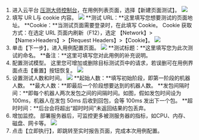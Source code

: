 1. 进入云平台 [压测大师控制台](http://console.tce.fsphere.cn/wetest/master/testcase)，在用例列表页面，选择【新建页面测试】。
![](http://imgcache.tce.fsphere.cn/static/mc.qcloudimg.com/static/img/3ed39349c9f84251fa572e53a69f9350/image.png)
2. 填写 UR L与 cookie 内容。
![](http://imgcache.tce.fsphere.cn/static/mc.qcloudimg.com/static/img/0108742911896910c273ec78024a07ac/image.png)
**测试 URL：**这里填写您想要测试的页面地址。
**Cookie：**当测试页面需要登录时，在此填写 Cookie。
Cookie 获取方式：在选定 URL 页面内刷新（F12），选定 【Network】>【Name>Headers】>【Request Headers】>【Cookie】。
![](http://imgcache.tce.fsphere.cn/static/mc.qcloudimg.com/static/img/6cd0a28ea07bd96d2f654b4ca76e9320/image.png)
3. 单击【下一步】，进入用例配置页面。
![](http://imgcache.tce.fsphere.cn/static/mc.qcloudimg.com/static/img/062dc5bb165a57f928125cb82fadfe72/image.png)
**测试标题：**这里填写您为此次测试的命名。
**备注：**这里可填写您对此用例的补充说明。
4. 配置测试模型。
这里您可增加或删除目标测试页中的请求，若误删可在用例界面点击【重置】按钮恢复。
![](http://imgcache.tce.fsphere.cn/static/mc.qcloudimg.com/static/img/49950a4029753b14ab9d13f63ffdbb71/image.png)
5. 设置测试人数和时间。
![](http://imgcache.tce.fsphere.cn/static/mc.qcloudimg.com/static/img/d33f36d8e06f3979710dbf891789160c/image.png)
**起始人数：**填写初始阶段，即第一阶段的机器人数。
**最大人数：**即最后一个阶段想要达到的机器人数。
**发包间隔时间：**即每个机器人两次发包之间的间隔时间。如图，假如发包时间设为 100ms，机器人在发包 50ms 后收到回包，会等 100ms 发出下一个包。
**超时时间：**后台会将超出“超时时间”未返回结果的包丢弃。
6. 增加监控。
部署服务器后，可监控更多被测服务器的指标，如CPU、内存、磁盘、网卡等。
![](http://imgcache.tce.fsphere.cn/static/mc.qcloudimg.com/static/img/64a14ce08454465864073968ab969604/image.png)
7. 点击【立即执行】，即跳转至实时报告页面，完成本次用例配置。
